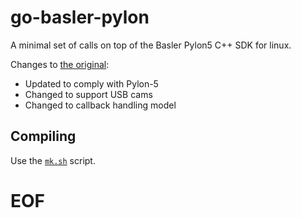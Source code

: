 # go-basler-pylon

A minimal set of calls on top of the Basler Pylon5 C++ SDK for linux.

Changes to [the original](https://github.com/japettyjohn/go-basler-pylon):

- Updated to comply with Pylon-5
- Changed to support USB cams
- Changed to callback handling model

## Compiling

Use the [`mk.sh`](mk.sh) script.

# EOF #
